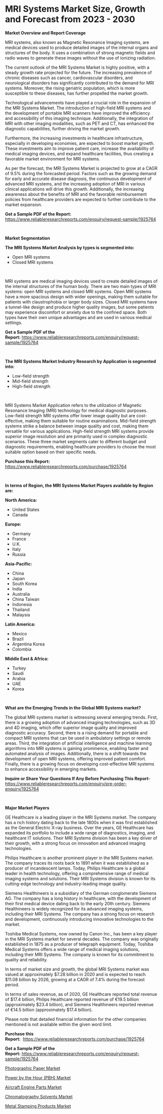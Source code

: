 <p><h1>MRI Systems Market Size, Growth and Forecast from 2023 - 2030</h1></p><p><strong>Market Overview and Report Coverage</strong></p>
<p><p>MRI systems, also known as Magnetic Resonance Imaging systems, are medical devices used to produce detailed images of the internal organs and structures of the body. It uses a combination of strong magnetic fields and radio waves to generate these images without the use of ionizing radiation.</p><p>The current outlook of the MRI Systems Market is highly positive, with a steady growth rate projected for the future. The increasing prevalence of chronic diseases such as cancer, cardiovascular disorders, and neurological disorders has significantly contributed to the demand for MRI systems. Moreover, the rising geriatric population, which is more susceptible to these diseases, has further propelled the market growth.</p><p>Technological advancements have played a crucial role in the expansion of the MRI Systems Market. The introduction of high-field MRI systems and the development of portable MRI scanners have improved the efficiency and accessibility of this imaging technique. Additionally, the integration of MRI with other imaging modalities, such as PET and CT, has enhanced the diagnostic capabilities, further driving the market growth.</p><p>Furthermore, the increasing investments in healthcare infrastructure, especially in developing economies, are expected to boost market growth. These investments aim to improve patient care, increase the availability of medical imaging devices, and expand healthcare facilities, thus creating a favorable market environment for MRI systems.</p><p>As per the forecast, the MRI Systems Market is projected to grow at a CAGR of 9.5% during the forecasted period. Factors such as the growing demand for early and accurate disease diagnosis, the continuous development of advanced MRI systems, and the increasing adoption of MRI in various clinical applications will drive this growth. Additionally, the increasing awareness about the benefits of MRI and the favorable reimbursement policies from healthcare providers are expected to further contribute to the market expansion.</p></p>
<p><strong>Get a Sample PDF of the Report:</strong> <a href="https://www.reliableresearchreports.com/enquiry/request-sample/1925764">https://www.reliableresearchreports.com/enquiry/request-sample/1925764</a></p>
<p>&nbsp;</p>
<p><strong>Market Segmentation</strong></p>
<p><strong>The MRI Systems Market Analysis by types is segmented into:</strong></p>
<p><ul><li>Open MRI systems</li><li>Closed MRI systems</li></ul></p>
<p>&nbsp;</p>
<p><p>MRI systems are medical imaging devices used to create detailed images of the internal structures of the human body. There are two main types of MRI systems: open MRI systems and closed MRI systems. Open MRI systems have a more spacious design with wider openings, making them suitable for patients with claustrophobia or larger body sizes. Closed MRI systems have a tunnel-like design and produce higher quality images, but some patients may experience discomfort or anxiety due to the confined space. Both types have their own unique advantages and are used in various medical settings.</p></p>
<p><strong>Get a Sample PDF of the Report:</strong>&nbsp;<a href="https://www.reliableresearchreports.com/enquiry/request-sample/1925764">https://www.reliableresearchreports.com/enquiry/request-sample/1925764</a></p>
<p>&nbsp;</p>
<p><strong>The MRI Systems Market Industry Research by Application is segmented into:</strong></p>
<p><ul><li>Low-field strength</li><li>Mid-field strength</li><li>High-field strength</li></ul></p>
<p>&nbsp;</p>
<p><p>MRI Systems Market Application refers to the utilization of Magnetic Resonance Imaging (MRI) technology for medical diagnostic purposes. Low-field strength MRI systems offer lower image quality but are cost-effective, making them suitable for routine examinations. Mid-field strength systems strike a balance between image quality and cost, making them versatile for various applications. High-field strength MRI systems provide superior image resolution and are primarily used in complex diagnostic scenarios. These three market segments cater to different budget and diagnostic requirements, enabling healthcare providers to choose the most suitable option based on their specific needs.</p></p>
<p><strong>Purchase this Report:</strong>&nbsp; <a href="https://www.reliableresearchreports.com/purchase/1925764">https://www.reliableresearchreports.com/purchase/1925764</a></p>
<p>&nbsp;</p>
<p><strong>In terms of Region, the MRI Systems Market Players available by Region are:</strong></p>
<p>
    <p> <strong> North America: </strong>
        <ul>
            <li>United States</li>
            <li>Canada</li>
        </ul>
        </p> 
    <p> <strong> Europe: </strong>
        <ul>
            <li>Germany</li>
            <li>France</li>
            <li>U.K.</li>
            <li>Italy</li>
            <li>Russia</li>
        </ul>
        </p> 
    <p> <strong> Asia-Pacific: </strong>
        <ul>
            <li>China</li>
            <li>Japan</li>
            <li>South Korea</li>
            <li>India</li>
            <li>Australia</li>
            <li>China Taiwan</li>
            <li>Indonesia</li>
            <li>Thailand</li>
            <li>Malaysia</li>
        </ul>
        </p> 
    <p> <strong> Latin America: </strong>
        <ul>
            <li>Mexico</li>
            <li>Brazil</li>
            <li>Argentina Korea</li>
            <li>Colombia</li>
        </ul>
        </p> 
    <p> <strong> Middle East & Africa: </strong>
        <ul>
            <li>Turkey</li>
            <li>Saudi</li>
            <li>Arabia</li>
            <li>UAE</li>
            <li>Korea</li>
        </ul>
    </p>
    </p>
<p>&nbsp;</p>
<p><strong>What are the Emerging Trends in the Global MRI Systems market?</strong></p>
<p><p>The global MRI systems market is witnessing several emerging trends. First, there is a growing adoption of advanced imaging technologies, such as 3D and 4D imaging, which offer superior image quality and improved diagnostic accuracy. Second, there is a rising demand for portable and compact MRI systems that can be used in ambulatory settings or remote areas. Third, the integration of artificial intelligence and machine learning algorithms into MRI systems is gaining prominence, enabling faster and automated analysis of images. Additionally, there is a shift towards the development of open MRI systems, offering improved patient comfort. Finally, there is a growing focus on developing cost-effective MRI systems to enhance accessibility in emerging markets.</p></p>
<p><strong>Inquire or Share Your Questions If Any Before Purchasing This Report</strong>- <a href="https://www.reliableresearchreports.com/enquiry/pre-order-enquiry/1925764">https://www.reliableresearchreports.com/enquiry/pre-order-enquiry/1925764</a></p>
<p>&nbsp;</p>
<p><strong>Major Market Players</strong></p>
<p><p>GE Healthcare is a leading player in the MRI Systems market. The company has a rich history dating back to the late 1800s when it was first established as the General Electric X-ray business. Over the years, GE Healthcare has expanded its portfolio to include a wide range of diagnostics, imaging, and healthcare IT solutions. Their MRI Systems division has been a key driver of their growth, with a strong focus on innovation and advanced imaging technologies. </p><p>Philips Healthcare is another prominent player in the MRI Systems market. The company traces its roots back to 1891 when it was established as a producer of incandescent lamps. Today, Philips Healthcare is a global leader in health technology, offering a comprehensive range of medical imaging systems and solutions. Their MRI Systems division is known for its cutting-edge technology and industry-leading image quality. </p><p>Siemens Healthineers is a subsidiary of the German conglomerate Siemens AG. The company has a long history in healthcare, with the development of their first medical device dating back to the early 20th century. Siemens Healthineers is widely recognized for its advanced imaging systems, including their MRI Systems. The company has a strong focus on research and development, continuously introducing innovative technologies to the market. </p><p>Toshiba Medical Systems, now owned by Canon Inc., has been a key player in the MRI Systems market for several decades. The company was originally established in 1875 as a producer of telegraph equipment. Today, Toshiba Medical Systems offers a wide range of medical imaging solutions, including their MRI Systems. The company is known for its commitment to quality and reliability. </p><p>In terms of market size and growth, the global MRI Systems market was valued at approximately $7.28 billion in 2020 and is expected to reach $11.08 billion by 2026, growing at a CAGR of 7.4% during the forecast period. </p><p>In terms of sales revenue, as of 2020, GE Healthcare reported total revenue of $17.4 billion, Philips Healthcare reported revenue of €19.5 billion (approximately $23.4 billion), and Siemens Healthineers reported revenue of €14.5 billion (approximately $17.4 billion). </p><p>Please note that detailed financial information for the other companies mentioned is not available within the given word limit.</p></p>
<p><strong>Purchase this Report:</strong>&nbsp;&nbsp;<a href="https://www.reliableresearchreports.com/purchase/1925764">https://www.reliableresearchreports.com/purchase/1925764</a></p>
<p></p>
<p><strong>Get a Sample PDF of the Report:</strong>&nbsp;<a href="https://www.reliableresearchreports.com/enquiry/request-sample/1925764">https://www.reliableresearchreports.com/enquiry/request-sample/1925764</a></p>
<p><p><a href="https://medium.com/@christinascott1938/photographic-paper-market-the-key-to-successful-business-strategy-forecast-till-2030-4c760f95bfa6">Photographic Paper Market</a></p><p><a href="https://github.com/abbypearson7765/Market-Research-Report-List-1/blob/main/power-by-the-hour-pbh-market.md">Power by the Hour (PBH) Market</a></p><p><a href="https://github.com/grishafomin4852/Market-Research-Report-List-1/blob/main/aircraft-engine-parts-market.md">Aircraft Engine Parts Market</a></p><p><a href="https://medium.com/@loririce03/chromatography-solvents-market-furnishes-information-on-market-share-market-trends-and-market-d197a7c339dd">Chromatography Solvents Market</a></p><p><a href="https://medium.com/@deniseharvey70/metal-stamping-products-market-report-reveals-the-latest-trends-and-growth-opportunities-of-this-fcc2aafe81c3">Metal Stamping Products Market</a></p></p>